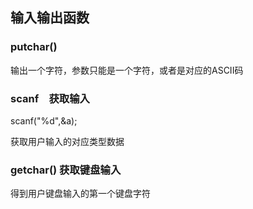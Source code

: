 ## 输入输出函数　　

### putchar()      

输出一个字符，参数只能是一个字符，或者是对应的ASCII码　　　　



### scanf　获取输入      

scanf("%d",&a);   

获取用户输入的对应类型数据



### getchar() 获取键盘输入　　　　

得到用户键盘输入的第一个键盘字符